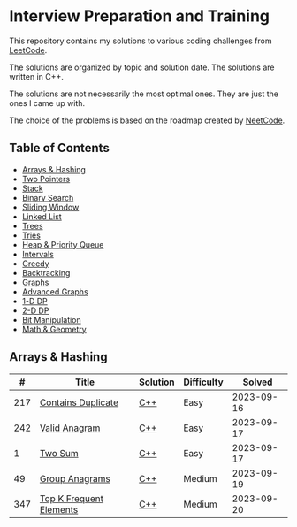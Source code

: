 # Interview Preparation and Training

This repository contains my solutions to various coding challenges from [LeetCode](https://leetcode.com/).

The solutions are organized by topic and solution date. The solutions are written in C++.

The solutions are not necessarily the most optimal ones. They are just the ones I came up with.

The choice of the problems is based on the roadmap created by [NeetCode](https://neetcode.io/).

## Table of Contents

- [Arrays & Hashing](./Arrays%20&%20Hashing/)
- [Two Pointers](./Two%20Pointers/)
- [Stack](./Stack/)
- [Binary Search](./Binary%20Search/)
- [Sliding Window](./Sliding%20Window/)
- [Linked List](./Linked%20List/)
- [Trees](./Trees/)
- [Tries](./Tries/)
- [Heap & Priority Queue](./Heap%20&%20Priority%20Queue/)
- [Intervals](./Intervals/)
- [Greedy](./Greedy/)
- [Backtracking](./Backtracking/)
- [Graphs](./Graphs/)
- [Advanced Graphs](./Advanced%20Graphs/)
- [1-D DP](./1-D%20DP/)
- [2-D DP](./2-D%20DP/)
- [Bit Manipulation](./Bit%20Manipulation/)
- [Math & Geometry](./Math%20&%20Geometry/)

## Arrays & Hashing

| #   | Title                                                                             | Solution                                                                                       | Difficulty | Solved     |
| --- | --------------------------------------------------------------------------------- | ---------------------------------------------------------------------------------------------- | ---------- | ---------- |
| 217 | [Contains Duplicate](https://leetcode.com/problems/contains-duplicate/)           | [C++](/Arrays%20&%20Hashing/task-217-contains-duplicate/217.contains-duplicate.cpp)            | Easy       | 2023-09-16 |
| 242 | [Valid Anagram](https://leetcode.com/problems/valid-anagram/)                     | [C++](./Arrays%20&%20Hashing/task-242-valid-anagram/242.valid-anagram.cpp)                     | Easy       | 2023-09-17 |
| 1   | [Two Sum](https://leetcode.com/problems/two-sum/)                                 | [C++](./Arrays%20&%20Hashing/task-1-two-sum/1.two-sum.cpp)                                     | Easy       | 2023-09-17 |
| 49  | [Group Anagrams](https://leetcode.com/problems/group-anagrams/)                   | [C++](./Arrays%20&%20Hashing/task-49-group-anagrams/49.group-anagrams.cpp)                     | Medium     | 2023-09-19 |
| 347 | [Top K Frequent Elements](https://leetcode.com/problems/top-k-frequent-elements/) | [C++](./Arrays%20&%20Hashing/task-347-top-k-frequent-elements/347.top-k-frequent-elements.cpp) | Medium     | 2023-09-20 |
